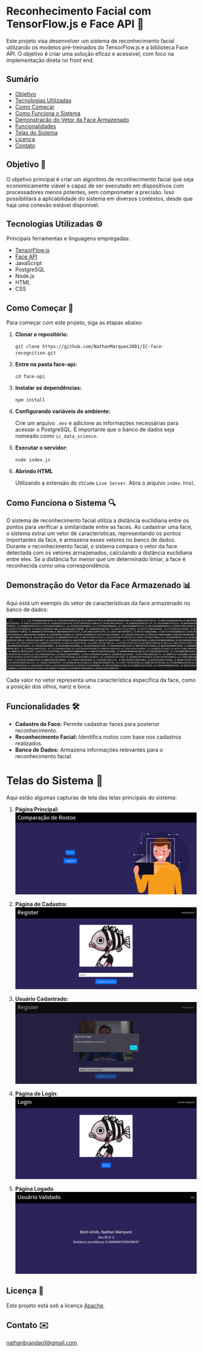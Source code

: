 # Reconhecimento Facial com TensorFlow.js e Face API 🚀

Este projeto visa desenvolver um sistema de reconhecimento facial utilizando os modelos pré-treinados do TensorFlow.js e a biblioteca Face API. O objetivo é criar uma solução eficaz e acessível, com foco na implementação direta no front end.

## Sumário

- [Objetivo](#objetivo)
- [Tecnologias Utilizadas](#tecnologias-utilizadas)
- [Como Começar](#como-começar)
- [Como Funciona o Sistema](#como-funciona-o-sistema)
- [Demonstração do Vetor da Face Armazenado](#demonstração-do-vetor-da-face-armazenado)
- [Funcionalidades](#funcionalidades)
- [Telas do Sistema](#telas-do-sistema)
- [Licença](#licença)
- [Contato](#contato)

## Objetivo 🎯

O objetivo principal é criar um algoritmo de reconhecimento facial que seja economicamente viável e capaz de ser executado em dispositivos com processadores menos potentes, sem comprometer a precisão. Isso possibilitará a aplicabilidade do sistema em diversos contextos, desde que haja uma conexão estável disponível.

## Tecnologias Utilizadas ⚙️

Principais ferramentas e linguagens empregadas:

- [TensorFlow.js](https://www.tensorflow.org/js)
- [Face API](https://justadudewhohacks.github.io/face-api.js/docs/index.html)
- JavaScript
- PostgreSQL
- Node.js
- HTML
- CSS

## Como Começar 🚀

Para começar com este projeto, siga as etapas abaixo:

1. **Clonar o repositório:**
    
    ```git clone https://github.com/NathanMarques2001/IC-face-recognition.git```

2. **Entre na pasta face-api:**

    ```cd face-api```

3. **Instalar as dependências:**

    ```npm install```

4. **Configurando variáveis de ambiente:**

    Crie um arquivo ```.env``` e adicione as informações necessárias para acessar o PostgreSQL. É importante que o banco de dados seja nomeado como ```ic_data_science```.

5. **Executar o servidor:**

    ```node index.js```

6. **Abrindo HTML**

    Utilizando a extensão do ```VSCode``` ```Live Server```. Abra o arquivo ```index.html```.

## Como Funciona o Sistema 🔍

O sistema de reconhecimento facial utiliza a distância euclidiana entre os pontos para verificar a similaridade entre as faces. Ao cadastrar uma face, o sistema extrai um vetor de características, representando os pontos importantes da face, e armazena esses vetores no banco de dados. Durante o reconhecimento facial, o sistema compara o vetor da face detectada com os vetores armazenados, calculando a distância euclidiana entre eles. Se a distância for menor que um determinado limiar, a face é reconhecida como uma correspondência.

## Demonstração do Vetor da Face Armazenado 📊

Aqui está um exemplo do vetor de características da face armazenado no banco de dados:

![Banco de Dados](https://github.com/NathanMarques2001/IC-face-recognition/blob/main/assets/db.png)

Cada valor no vetor representa uma característica específica da face, como a posição dos olhos, nariz e boca.

## Funcionalidades 🛠️

- **Cadastro de Face:** Permite cadastrar faces para posterior reconhecimento.
- **Reconhecimento Facial:** Identifica rostos com base nos cadastros realizados.
- **Banco de Dados:** Armazena informações relevantes para o reconhecimento facial.

# Telas do Sistema 📱

Aqui estão algumas capturas de tela das telas principais do sistema:

1. **Página Principal:**
   ![Página Principal](https://github.com/NathanMarques2001/IC-face-recognition/blob/main/assets/home.png)

2. **Página de Cadastro:**
   ![Página de Cadastro](https://github.com/NathanMarques2001/IC-face-recognition/blob/main/assets/signup.png)

3. **Usuário Cadastrado:**
   ![Usuário Cadastrado](https://github.com/NathanMarques2001/IC-face-recognition/blob/main/assets/signup-success.png)

4. **Página de Login:**
   ![Página de Login](https://github.com/NathanMarques2001/IC-face-recognition/blob/main/assets/login.png)

5. **Página Logado**
   ![Página Principal](https://github.com/NathanMarques2001/IC-face-recognition/blob/main/assets/logged.png)

## Licença 📝

Este projeto está sob a licença [Apache](https://www.apache.org/licenses/).

## Contato ✉️

[nathanbrandao1@gmail.com](mailto:nathanbrandao1@gmail.com).
